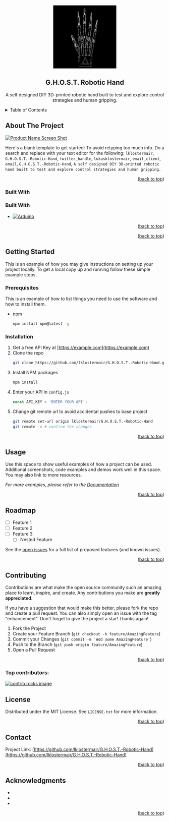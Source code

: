 
<a id="readme-top"></a>

<br />
<div align="center">
  <a href="https://github.com/lklostermair/G.H.O.S.T.-Robotic-Hand">
    <img src="hand.png" alt="Logo" width="200" height="200">
  </a>

<h2 align="center">G.H.O.S.T. Robotic Hand</h3>

  <p align="center">
    A self designed DIY 3D-printed robotic hand built to test and explore control strategies and human gripping.
    <br />
  </p>
</div>



<!-- TABLE OF CONTENTS -->
<details>
  <summary>Table of Contents</summary>
  <ol>
    <li>
      <a href="#about-the-project">About The Project</a>
      <ul>
        <li><a href="#built-with">Built With</a></li>
      </ul>
    </li>
    <li>
      <a href="#getting-started">Getting Started</a>
      <ul>
        <li><a href="#prerequisites">Prerequisites</a></li>
        <li><a href="#installation">Installation</a></li>
      </ul>
    </li>
    <li><a href="#usage">Usage</a></li>
    <li><a href="#roadmap">Roadmap</a></li>
    <li><a href="#contributing">Contributing</a></li>
    <li><a href="#license">License</a></li>
    <li><a href="#contact">Contact</a></li>
    <li><a href="#acknowledgments">Acknowledgments</a></li>
  </ol>
</details>



<!-- ABOUT THE PROJECT -->
## About The Project

[![Product Name Screen Shot][product-screenshot]](Hand_v1.gif)

Here's a blank template to get started: To avoid retyping too much info. Do a search and replace with your text editor for the following: `lklostermair`, `G.H.O.S.T.-Robotic-Hand`, `twitter_handle`, `lukasklostermair`, `email_client`, `email`, `G.H.O.S.T.-Robotic-Hand`, `A self designed DIY 3D-printed robotic hand built to test and explore control strategies and human gripping.`

<p align="right">(<a href="#readme-top">back to top</a>)</p>



### Built With

### Built With

* [![Arduino](https://img.shields.io/badge/Arduino-00979D?style=for-the-badge&logo=arduino&logoColor=white)](https://www.arduino.cc/)

<p align="right">(<a href="#readme-top">back to top</a>)</p>


<p align="right">(<a href="#readme-top">back to top</a>)</p>



<!-- GETTING STARTED -->
## Getting Started

This is an example of how you may give instructions on setting up your project locally.
To get a local copy up and running follow these simple example steps.

### Prerequisites

This is an example of how to list things you need to use the software and how to install them.
* npm
  ```sh
  npm install npm@latest -g
  ```

### Installation

1. Get a free API Key at [https://example.com](https://example.com)
2. Clone the repo
   ```sh
   git clone https://github.com/lklostermair/G.H.O.S.T.-Robotic-Hand.git
   ```
3. Install NPM packages
   ```sh
   npm install
   ```
4. Enter your API in `config.js`
   ```js
   const API_KEY = 'ENTER YOUR API';
   ```
5. Change git remote url to avoid accidental pushes to base project
   ```sh
   git remote set-url origin lklostermair/G.H.O.S.T.-Robotic-Hand
   git remote -v # confirm the changes
   ```

<p align="right">(<a href="#readme-top">back to top</a>)</p>



<!-- USAGE EXAMPLES -->
## Usage

Use this space to show useful examples of how a project can be used. Additional screenshots, code examples and demos work well in this space. You may also link to more resources.

_For more examples, please refer to the [Documentation](https://example.com)_

<p align="right">(<a href="#readme-top">back to top</a>)</p>



<!-- ROADMAP -->
## Roadmap

- [ ] Feature 1
- [ ] Feature 2
- [ ] Feature 3
    - [ ] Nested Feature

See the [open issues](https://github.com/lklostermair/G.H.O.S.T.-Robotic-Hand/issues) for a full list of proposed features (and known issues).

<p align="right">(<a href="#readme-top">back to top</a>)</p>



<!-- CONTRIBUTING -->
## Contributing

Contributions are what make the open source community such an amazing place to learn, inspire, and create. Any contributions you make are **greatly appreciated**.

If you have a suggestion that would make this better, please fork the repo and create a pull request. You can also simply open an issue with the tag "enhancement".
Don't forget to give the project a star! Thanks again!

1. Fork the Project
2. Create your Feature Branch (`git checkout -b feature/AmazingFeature`)
3. Commit your Changes (`git commit -m 'Add some AmazingFeature'`)
4. Push to the Branch (`git push origin feature/AmazingFeature`)
5. Open a Pull Request

<p align="right">(<a href="#readme-top">back to top</a>)</p>

### Top contributors:

<a href="https://github.com/lklostermair/G.H.O.S.T.-Robotic-Hand/graphs/contributors">
  <img src="https://contrib.rocks/image?repo=lklostermair/G.H.O.S.T.-Robotic-Hand" alt="contrib.rocks image" />
</a>



<!-- LICENSE -->
## License

Distributed under the MIT License. See `LICENSE.txt` for more information.

<p align="right">(<a href="#readme-top">back to top</a>)</p>



<!-- CONTACT -->
## Contact

Project Link: [https://github.com/lklostermair/G.H.O.S.T.-Robotic-Hand](https://github.com/lklostermair/G.H.O.S.T.-Robotic-Hand)

<p align="right">(<a href="#readme-top">back to top</a>)</p>



<!-- ACKNOWLEDGMENTS -->
## Acknowledgments

* []()
* []()
* []()

<p align="right">(<a href="#readme-top">back to top</a>)</p>



<!-- MARKDOWN LINKS & IMAGES -->
<!-- https://www.markdownguide.org/basic-syntax/#reference-style-links -->
[contributors-shield]: https://img.shields.io/github/contributors/lklostermair/G.H.O.S.T.-Robotic-Hand.svg?style=for-the-badge
[contributors-url]: https://github.com/lklostermair/G.H.O.S.T.-Robotic-Hand/graphs/contributors
[forks-shield]: https://img.shields.io/github/forks/lklostermair/G.H.O.S.T.-Robotic-Hand.svg?style=for-the-badge
[forks-url]: https://github.com/lklostermair/G.H.O.S.T.-Robotic-Hand/network/members
[stars-shield]: https://img.shields.io/github/stars/lklostermair/G.H.O.S.T.-Robotic-Hand.svg?style=for-the-badge
[stars-url]: https://github.com/lklostermair/G.H.O.S.T.-Robotic-Hand/stargazers
[issues-shield]: https://img.shields.io/github/issues/lklostermair/G.H.O.S.T.-Robotic-Hand.svg?style=for-the-badge
[issues-url]: https://github.com/lklostermair/G.H.O.S.T.-Robotic-Hand/issues
[license-shield]: https://img.shields.io/github/license/lklostermair/G.H.O.S.T.-Robotic-Hand.svg?style=for-the-badge
[license-url]: https://github.com/lklostermair/G.H.O.S.T.-Robotic-Hand/blob/master/LICENSE.txt
[linkedin-shield]: https://img.shields.io/badge/-LinkedIn-black.svg?style=for-the-badge&logo=linkedin&colorB=555
[linkedin-url]: https://linkedin.com/in/lukasklostermair
[product-screenshot]: images/screenshot.png
[Next.js]: https://img.shields.io/badge/next.js-000000?style=for-the-badge&logo=nextdotjs&logoColor=white
[Next-url]: https://nextjs.org/
[React.js]: https://img.shields.io/badge/React-20232A?style=for-the-badge&logo=react&logoColor=61DAFB
[React-url]: https://reactjs.org/
[Vue.js]: https://img.shields.io/badge/Vue.js-35495E?style=for-the-badge&logo=vuedotjs&logoColor=4FC08D
[Vue-url]: https://vuejs.org/
[Angular.io]: https://img.shields.io/badge/Angular-DD0031?style=for-the-badge&logo=angular&logoColor=white
[Angular-url]: https://angular.io/
[Svelte.dev]: https://img.shields.io/badge/Svelte-4A4A55?style=for-the-badge&logo=svelte&logoColor=FF3E00
[Svelte-url]: https://svelte.dev/
[Laravel.com]: https://img.shields.io/badge/Laravel-FF2D20?style=for-the-badge&logo=laravel&logoColor=white
[Laravel-url]: https://laravel.com
[Bootstrap.com]: https://img.shields.io/badge/Bootstrap-563D7C?style=for-the-badge&logo=bootstrap&logoColor=white
[Bootstrap-url]: https://getbootstrap.com
[JQuery.com]: https://img.shields.io/badge/jQuery-0769AD?style=for-the-badge&logo=jquery&logoColor=white
[JQuery-url]: https://jquery.com 
